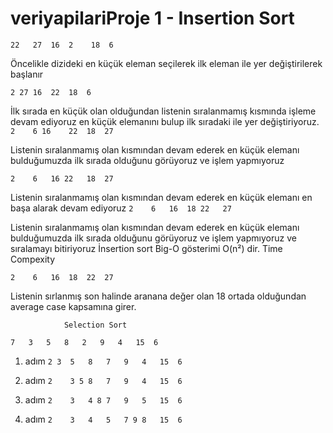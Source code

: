 # veriyapilariProje 1 -  Insertion Sort


```22	27	16	2	 18	 6```

Öncelikle dizideki en küçük eleman seçilerek ilk eleman ile yer değiştirilerek başlanır

```2 27	16	22	18	6```

İlk sırada en küçük olan olduğundan listenin sıralanmamış kısmında işleme devam ediyoruz en küçük elemanını bulup ilk sıradaki ile yer değiştiriyoruz.
```2	6 16	22	18	27```

Listenin sıralanmamış olan kısmından devam ederek en küçük elemanı bulduğumuzda ilk sırada olduğunu görüyoruz ve işlem yapmıyoruz

```2	6	16 22	18	27```

Listenin sıralanmamış olan kısmından devam ederek en küçük elemanı en başa alarak devam ediyoruz
```2	6	16	18 22	27```

Listenin sıralanmamış olan kısmından devam ederek en küçük elemanı bulduğumuzda ilk sırada olduğunu görüyoruz ve işlem yapmıyoruz ve sıralamayı bitiriyoruz
İnsertion sort Big-O gösterimi O(n²) dir. 
                Time Compexity

```2	6	16	18	22	27```

Listenin sırlanmış son halinde aranana değer olan 18 ortada olduğundan average case kapsamına girer.

				Selection Sort

```
7	3	5	8	2	9	4	15	6
```

1. adım ```2 3	5	8	7	9	4	15	6```

1. adım ```2	3 5	8	7	9	4	15	6```

1. adım ```2	3	4 8	7	9	5	15	6```

1. adım ```2	3	4	5	7 9	8	15	6```

